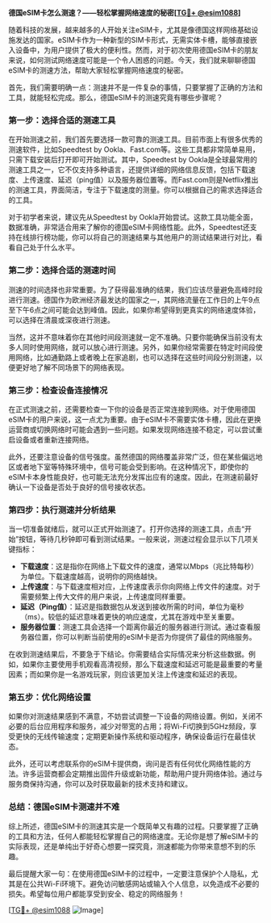 **德国eSIM卡怎么测速？——轻松掌握网络速度的秘密[[TG💪+ @esim1088](https://t.me/s/esim1088)]**

随着科技的发展，越来越多的人开始关注eSIM卡，尤其是像德国这样网络基础设施发达的国家。eSIM卡作为一种新型的SIM卡形式，无需实体卡槽，能够直接嵌入设备中，为用户提供了极大的便利性。然而，对于初次使用德国eSIM卡的朋友来说，如何测试网络速度可能是一个令人困惑的问题。今天，我们就来聊聊德国eSIM卡的测速方法，帮助大家轻松掌握网络速度的秘密。

首先，我们需要明确一点：测速并不是一件复杂的事情，只要掌握了正确的方法和工具，就能轻松完成。那么，德国eSIM卡的测速究竟有哪些步骤呢？

### **第一步：选择合适的测速工具**

在开始测速之前，我们首先要选择一款可靠的测速工具。目前市面上有很多优秀的测速软件，比如Speedtest by Ookla、Fast.com等。这些工具都非常简单易用，只需下载安装后打开即可开始测试。其中，Speedtest by Ookla是全球最常用的测速工具之一，它不仅支持多种语言，还提供详细的网络信息反馈，包括下载速度、上传速度、延迟（ping值）以及服务器位置等。而Fast.com则是Netflix推出的测速工具，界面简洁，专注于下载速度的测量。你可以根据自己的需求选择适合的工具。

对于初学者来说，建议先从Speedtest by Ookla开始尝试。这款工具功能全面，数据准确，非常适合用来了解你的德国eSIM卡网络性能。此外，Speedtest还支持在线排行榜功能，你可以将自己的测速结果与其他用户的测试结果进行对比，看看自己处于什么水平。

### **第二步：选择合适的测速时间**

测速的时间选择也非常重要。为了获得最准确的结果，我们应该尽量避免高峰时段进行测速。德国作为欧洲经济最发达的国家之一，其网络流量在工作日的上午9点至下午6点之间可能会达到峰值。因此，如果你希望得到更真实的网络速度体验，可以选择在清晨或深夜进行测速。

当然，这并不意味着你在其他时间段测速就一定不准确。只要你能确保当前没有太多人同时使用网络，就可以放心进行测速。另外，如果你经常需要在特定时间段使用网络，比如通勤路上或者晚上在家追剧，也可以选择在这些时间段分别测速，以便更好地了解不同场景下的网络表现。

### **第三步：检查设备连接情况**

在正式测速之前，还需要检查一下你的设备是否正常连接到网络。对于使用德国eSIM卡的用户来说，这一点尤为重要。由于eSIM卡不需要实体卡槽，因此在更换运营商或切换网络时可能会遇到一些问题。如果发现网络连接不稳定，可以尝试重启设备或者重新连接网络。

此外，还要注意设备的信号强度。虽然德国的网络覆盖非常广泛，但在某些偏远地区或者地下室等特殊环境中，信号可能会受到影响。在这种情况下，即使你的eSIM卡本身性能良好，也可能无法充分发挥出应有的速度。因此，在测速前最好确认一下设备是否处于良好的信号接收状态。

### **第四步：执行测速并分析结果**

当一切准备就绪后，就可以正式开始测速了。打开你选择的测速工具，点击“开始”按钮，等待几秒钟即可看到测试结果。一般来说，测速过程会显示以下几项关键指标：

- **下载速度**：这是指你在网络上下载文件的速度，通常以Mbps（兆比特每秒）为单位。下载速度越高，说明你的网络越快。
- **上传速度**：与下载速度相对应，上传速度表示你向网络上传文件的速度。对于需要频繁上传大文件的用户来说，上传速度同样重要。
- **延迟（Ping值）**：延迟是指数据包从发送到接收所需的时间，单位为毫秒（ms）。较低的延迟意味着更快的响应速度，尤其在游戏中至关重要。
- **服务器位置**：测速工具会选择一个距离你最近的服务器进行测试。通过查看服务器位置，你可以判断当前使用的eSIM卡是否为你提供了最佳的网络服务。

在收到测速结果后，不要急于下结论。你需要结合实际情况来分析这些数据。例如，如果你主要使用手机观看高清视频，那么下载速度和延迟可能是最重要的考量因素；而如果你是一名游戏玩家，则应该更加关注上传速度和延迟的表现。

### **第五步：优化网络设置**

如果你对测速结果感到不满意，不妨尝试调整一下设备的网络设置。例如，关闭不必要的后台应用程序和服务，减少对带宽的占用；将Wi-Fi切换到5GHz频段，享受更快的无线传输速度；定期更新操作系统和驱动程序，确保设备运行在最佳状态。

此外，还可以考虑联系你的eSIM卡提供商，询问是否有任何优化网络性能的方法。许多运营商都会定期推出固件升级或新功能，帮助用户提升网络体验。通过与服务商保持沟通，你可以及时获取最新的技术支持和建议。

### **总结：德国eSIM卡测速并不难**

综上所述，德国eSIM卡的测速其实是一个既简单又有趣的过程。只要掌握了正确的工具和方法，任何人都能轻松掌握自己的网络速度。无论你是想了解eSIM卡的实际表现，还是单纯出于好奇心想要一探究竟，测速都能为你带来意想不到的乐趣。

最后提醒大家一句：在使用德国eSIM卡的过程中，一定要注意保护个人隐私，尤其是在公共Wi-Fi环境下。避免访问敏感网站或输入个人信息，以免造成不必要的损失。希望每位用户都能享受到安全、稳定的网络服务！

[[TG💪+ @esim1088](https://t.me/s/esim1088) ![Image](https://i.postimg.cc/4NQfJmqS/Snipaste-2025-05-13-00-14-12.png)]